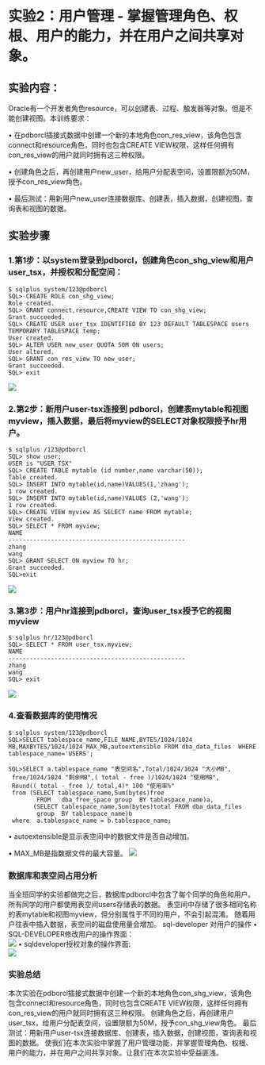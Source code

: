# 实验2：用户管理 - 掌握管理角色、权根、用户的能力，并在用户之间共享对象。  

## 实验内容：  

Oracle有一个开发者角色resource，可以创建表、过程、触发器等对象，但是不能创建视图。本训练要求：  

•	在pdborcl插接式数据中创建一个新的本地角色con_res_view，该角色包含connect和resource角色，同时也包含CREATE VIEW权限，这样任何拥有con_res_view的用户就同时拥有这三种权限。  

•	创建角色之后，再创建用户new_user，给用户分配表空间，设置限额为50M，授予con_res_view角色。  

•	最后测试：用新用户new_user连接数据库、创建表，插入数据，创建视图，查询表和视图的数据。  

##  实验步骤  

### 1.第1步：以system登录到pdborcl，创建角色con_shg_view和用户user_tsx，并授权和分配空间：  
```
$ sqlplus system/123@pdborcl
SQL> CREATE ROLE con_shg_view;
Role created.
SQL> GRANT connect,resource,CREATE VIEW TO con_shg_view;
Grant succeeded.
SQL> CREATE USER user_tsx IDENTIFIED BY 123 DEFAULT TABLESPACE users TEMPORARY TABLESPACE temp;
User created.
SQL> ALTER USER new_user QUOTA 50M ON users;
User altered.
SQL> GRANT con_res_view TO new_user;
Grant succeeded.
SQL> exit
 ```
 ![](https://github.com/songhaoge/oracle/blob/master/test2/7.png?raw=true)
### 2.第2步：新用户user-tsx连接到 pdborcl，创建表mytable和视图myview，插入数据，最后将myview的SELECT对象权限授予hr用户。  
```
$ sqlplus /123@pdborcl
SQL> show user;
USER is "USER_TSX"
SQL> CREATE TABLE mytable (id number,name varchar(50));
Table created.
SQL> INSERT INTO mytable(id,name)VALUES(1,'zhang');
1 row created.
SQL> INSERT INTO mytable(id,name)VALUES (2,'wang');
1 row created.
SQL> CREATE VIEW myview AS SELECT name FROM mytable;
View created.
SQL> SELECT * FROM myview;
NAME
--------------------------------------------------
zhang
wang
SQL> GRANT SELECT ON myview TO hr;
Grant succeeded.
SQL>exit
 ```
 ![](https://github.com/songhaoge/oracle/blob/master/test2/2.png?raw=true)
### 3.第3步：用户hr连接到pdborcl，查询user_tsx授予它的视图myview  
```
$ sqlplus hr/123@pdborcl
SQL> SELECT * FROM user_tsx.myview;
NAME
--------------------------------------------------
zhang
wang
SQL> exit
 ```
 ![](https://github.com/songhaoge/oracle/blob/master/test2/3.png?raw=true)
### 4.查看数据库的使用情况  
```
$ sqlplus system/123@pdborcl
SQL>SELECT tablespace_name,FILE_NAME,BYTES/1024/1024 MB,MAXBYTES/1024/1024 MAX_MB,autoextensible FROM dba_data_files  WHERE  tablespace_name='USERS';

SQL>SELECT a.tablespace_name "表空间名",Total/1024/1024 "大小MB",
 free/1024/1024 "剩余MB",( total - free )/1024/1024 "使用MB",
 Round(( total - free )/ total,4)* 100 "使用率%"
 from (SELECT tablespace_name,Sum(bytes)free
        FROM   dba_free_space group  BY tablespace_name)a,
       (SELECT tablespace_name,Sum(bytes)total FROM dba_data_files
        group  BY tablespace_name)b
 where  a.tablespace_name = b.tablespace_name;
 ```
•	autoextensible是显示表空间中的数据文件是否自动增加。  

•	MAX_MB是指数据文件的最大容量。
 ![](https://github.com/songhaoge/oracle/blob/master/test2/4.png?raw=true)
### 数据库和表空间占用分析
当全班同学的实验都做完之后，数据库pdborcl中包含了每个同学的角色和用户。 所有同学的用户都使用表空间users存储表的数据。 表空间中存储了很多相同名称的表mytable和视图myview，但分别属性于不同的用户，不会引起混淆。 随着用户往表中插入数据，表空间的磁盘使用量会增加。
sql-developer 对用户的操作
•	SQL-DEVELOPER修改用户的操作界面：  
![](https://github.com/songhaoge/oracle/blob/master/test2/5.png?raw=true)
•	sqldeveloper授权对象的操作界面:  
![](https://github.com/songhaoge/oracle/blob/master/test2/6.png?raw=true)
### 实验总结
本次实验在pdborcl插接式数据中创建一个新的本地角色con_shg_view，该角色包含connect和resource角色，同时也包含CREATE VIEW权限，这样任何拥有con_res_view的用户就同时拥有这三种权限。 创建角色之后，再创建用户user_tsx，给用户分配表空间，设置限额为50M，授予con_shg_view角色。 最后测试：用新用户user-tsx连接数据库、创建表，插入数据，创建视图，查询表和视图的数据。 使我们在本次实验中掌握了用户管理功能，并掌握管理角色、权根、用户的能力，并在用户之间共享对象。让我们在本次实验中受益匪浅。
